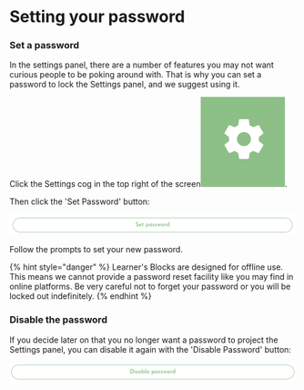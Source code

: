 # Setting your password

### Set a password

In the settings panel, there are a number of features you may not want curious people to be poking around with. That is why you can set a password to lock the Settings panel, and we suggest using it. 

Click the Settings cog in the top right of the screen![](../.gitbook/assets/screenshot-2021-03-23-at-13.23.52%20%281%29.png).

Then click the 'Set Password' button:

![](../.gitbook/assets/screenshot-2021-03-23-at-14.32.19.png)

Follow the prompts to set your new password. 

{% hint style="danger" %}
Learner's Blocks are designed for offline use. This means we cannot provide a password reset facility like you may find in online platforms. Be very careful not to forget your password or you will be locked out indefinitely. 
{% endhint %}

### Disable the password

If you decide later on that you no longer want a password to project the Settings panel, you can disable it again with the 'Disable Password' button:

![](../.gitbook/assets/screenshot-2021-03-23-at-14.35.14.png)

